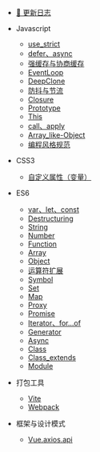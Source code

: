 <!-- 侧边栏配置文件  -->
* [:star2: 更新日志](/version.md)

* Javascript
    * [use_strict](/JS_basic/use_strict)
    * [defer、async](/JS_basic/defer、async)
    * [强缓存与协商缓存](/JS_basic/强缓存与协商缓存)
    * [EventLoop](/JS_basic/eventLoop)
    * [DeepClone](/JS_basic/deepClone)
    * [防抖与节流](/JS_basic/防抖与节流)
    * [Closure](/JS_basic/closure)
    * [Prototype](/JS_basic/prototype)
    * [This](/JS_basic/this)
    * [call、apply](/JS_basic/call、apply)
    * [Array_like-Object](/JS_basic/Array_like-Object)
    * [编程风格规范](/JS_basic/编程风格规范)

* CSS3
    * [自定义属性（变量）](/CSS3/custom_properties)

* ES6
    * [var、let、const](/ES6/var、let、const)
    * [Destructuring](/ES6/Destructuring)
    * [String](/ES6/String)
    * [Number](/ES6/Number)
    * [Function](/ES6/Function)
    * [Array](/ES6/Array)
    * [Object](/ES6/Object)
    * [运算符扩展](/ES6/Operator)
    * [Symbol](/ES6/Symbol)
    * [Set](/ES6/Set)
    * [Map](/ES6/Map)
    * [Proxy](/ES6/Proxy)
    * [Promise](/ES6/Promise)
    * [Iterator、for...of](/ES6/Iterator)
    * [Generator](/ES6/Generator)
    * [Async](/ES6/Async)
    * [Class](/ES6/Class)
    * [Class_extends](/ES6/Class_extends)
    * [Module](/ES6/Module)

* 打包工具
    * [Vite](/PackTool/Vite)
    * [Webpack](/PackTool/Webpack)


* 框架与设计模式
    * [Vue.axios.api](/Framework/Vue.axios.api)

